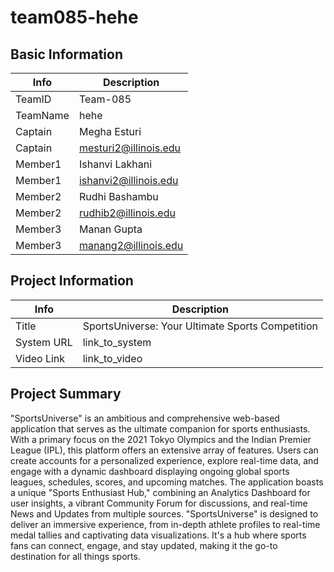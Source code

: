 # team085-hehe

## Basic Information

|   Info      |        Description     |
| ----------- | ---------------------- |
| TeamID      |        Team-085        |
| TeamName    |         hehe           |
| Captain     |       Megha Esturi     |
| Captain     |  mesturi2@illinois.edu |
| Member1     |      Ishanvi Lakhani   |
| Member1     |  ishanvi2@illinois.edu |
| Member2     |      Rudhi Bashambu    |
| Member2     |  rudhib2@illinois.edu  |
| Member3     |       Manan Gupta      |
| Member3     |  manang2@illinois.edu  |

## Project Information

|   Info      |        Description     |
| ----------- | ---------------------- |
|  Title      |       SportsUniverse: Your Ultimate Sports Competition     |
| System URL  |      link_to_system    |
| Video Link  |      link_to_video     |

## Project Summary

"SportsUniverse" is an ambitious and comprehensive web-based application that serves as the ultimate companion for sports enthusiasts. With a primary focus on the 2021 Tokyo Olympics and the Indian Premier League (IPL), this platform offers an extensive array of features. Users can create accounts for a personalized experience, explore real-time data, and engage with a dynamic dashboard displaying ongoing global sports leagues, schedules, scores, and upcoming matches. The application boasts a unique "Sports Enthusiast Hub," combining an Analytics Dashboard for user insights, a vibrant Community Forum for discussions, and real-time News and Updates from multiple sources. "SportsUniverse" is designed to deliver an immersive experience, from in-depth athlete profiles to real-time medal tallies and captivating data visualizations. It's a hub where sports fans can connect, engage, and stay updated, making it the go-to destination for all things sports.
